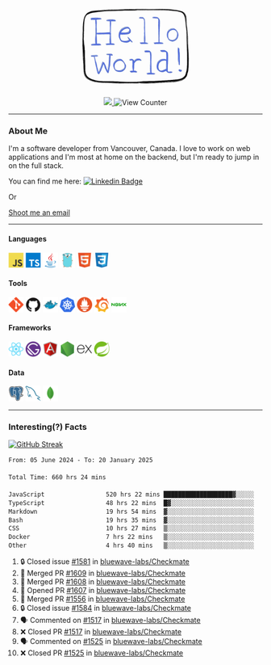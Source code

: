 <div align="center">
    <img src="./img/hello_world.webp" height="200px" width="">
    <div>
        <a href="https://www.linkedin.com/in/ajhollid">
            <img src="https://img.shields.io/badge/LinkedIn-blue"/>
        </a>
        <img src="https://komarev.com/ghpvc/?username=ajhollid&color=yellow" alt="View Counter">
    </div>
</div>

---

### About Me

I'm a software developer from Vancouver, Canada. I love to work on web applications and I'm most at home on the backend, but I'm ready to jump in on the full stack.

You can find me here: [![Linkedin Badge](https://img.shields.io/badge/-ajhollid-blue?style=flat&logo=Linkedin&logoColor=white)](https://www.linkedin.com/in/ajhollid)

Or

[Shoot me an email](mailto:ajhollid@gmail.com)

---

#### Languages

<div>
    <img src="./img/devicons/javascript-original.svg" width=30 height=30 alt="JavaScript">
    <img src="/img/devicons/typescript-original.svg" width=30 height=30 alt="TypeScript">
    <img src="./img/devicons/java-original.svg" width=30 height=30 alt="Java">
    <img src="./img/devicons/go-original.svg" width=30 height=30 alt="Golang">
    <img src="./img/devicons/html5-original.svg" width=30 height=30 alt="HTML 5">
    <img src="./img/devicons/css3-original.svg" width=30 height=30 alt="CSS 3">
</div>

#### Tools

<div>
    <img src="./img/devicons/git-original.svg" width=30 height=30 alt="Git">
    <img src="./img/devicons/github-original.svg" width=30 height=30 alt="Github">
    <img src="./img/devicons/docker-original.svg" width=30 
    height=30 alt="Docker">
    <img src="./img/devicons/kubernetes-original.svg" width=30 height=30 alt="K8">
    <img src="./img/devicons/prometheus-original.svg" width=30 height=30 alt="Prometheus">
    <img src="./img/devicons/grafana-original.svg" width=30 height=30 alt="Grafana">
    <img src="./img/devicons/nginx-original.svg" width=30 height=30 alt="Nginx">
</div>

#### Frameworks

<div>
    <img src="./img/devicons/react-original.svg" width=30 height=30 alt="React">
    <img src="./img/devicons/gatsby-original.svg" width=30 height=30 alt="Gatsby">
    <img src="./img/devicons/angularjs-original.svg" width=30 height=30 alt="AngularJS">
    <img src="./img/devicons/nodejs-original.svg" width=30 height=30 alt="NodeJS">
    <img src="./img/devicons/express-original.svg" width=30 height=30 alt="Express">
    <img src="./img/devicons/spring-original.svg" width=30 height=30 alt="Spring">
</div>

#### Data

<div>
    <img src="./img/devicons/postgresql-original.svg" width=30 height=30 alt="Postgresql">
    <img src="./img/devicons/mysql-original.svg" width=30 height=30 alt="Mysql">
    <img src="./img/devicons/mongodb-original.svg" width=30 height=30 alt="MongoDB">
</div>

---

### Interesting(?) Facts

[![GitHub Streak](http://github-readme-streak-stats.herokuapp.com?user=ajhollid)](https://git.io/streak-stats)

 <!--START_SECTION:waka-->

```txt
From: 05 June 2024 - To: 20 January 2025

Total Time: 660 hrs 24 mins

JavaScript                 520 hrs 22 mins ███████████████████▓░░░░░   78.24 %
TypeScript                 48 hrs 22 mins  █▓░░░░░░░░░░░░░░░░░░░░░░░   07.27 %
Markdown                   19 hrs 54 mins  ▓░░░░░░░░░░░░░░░░░░░░░░░░   02.99 %
Bash                       19 hrs 35 mins  ▓░░░░░░░░░░░░░░░░░░░░░░░░   02.95 %
CSS                        10 hrs 27 mins  ▒░░░░░░░░░░░░░░░░░░░░░░░░   01.57 %
Docker                     7 hrs 22 mins   ▒░░░░░░░░░░░░░░░░░░░░░░░░   01.11 %
Other                      4 hrs 40 mins   ▒░░░░░░░░░░░░░░░░░░░░░░░░   00.70 %
```

<!--END_SECTION:waka-->


<!--START_SECTION:activity-->
1. 🔒 Closed issue [#1581](https://github.com/bluewave-labs/Checkmate/issues/1581) in [bluewave-labs/Checkmate](https://github.com/bluewave-labs/Checkmate)
2. 🎉 Merged PR [#1609](https://github.com/bluewave-labs/Checkmate/pull/1609) in [bluewave-labs/Checkmate](https://github.com/bluewave-labs/Checkmate)
3. 🎉 Merged PR [#1608](https://github.com/bluewave-labs/Checkmate/pull/1608) in [bluewave-labs/Checkmate](https://github.com/bluewave-labs/Checkmate)
4. 💪 Opened PR [#1607](https://github.com/bluewave-labs/Checkmate/pull/1607) in [bluewave-labs/Checkmate](https://github.com/bluewave-labs/Checkmate)
5. 🎉 Merged PR [#1556](https://github.com/bluewave-labs/Checkmate/pull/1556) in [bluewave-labs/Checkmate](https://github.com/bluewave-labs/Checkmate)
6. 🔒 Closed issue [#1584](https://github.com/bluewave-labs/Checkmate/issues/1584) in [bluewave-labs/Checkmate](https://github.com/bluewave-labs/Checkmate)
7. 🗣 Commented on [#1517](https://github.com/bluewave-labs/Checkmate/pull/1517#issuecomment-2605003489) in [bluewave-labs/Checkmate](https://github.com/bluewave-labs/Checkmate)
8. ❌ Closed PR [#1517](https://github.com/bluewave-labs/Checkmate/pull/1517) in [bluewave-labs/Checkmate](https://github.com/bluewave-labs/Checkmate)
9. 🗣 Commented on [#1525](https://github.com/bluewave-labs/Checkmate/pull/1525#issuecomment-2604997111) in [bluewave-labs/Checkmate](https://github.com/bluewave-labs/Checkmate)
10. ❌ Closed PR [#1525](https://github.com/bluewave-labs/Checkmate/pull/1525) in [bluewave-labs/Checkmate](https://github.com/bluewave-labs/Checkmate)
<!--END_SECTION:activity-->
